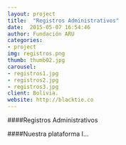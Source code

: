 ```yaml
---
layout: project
title:  "Registros Administrativos"
date:  2015-05-07 16:54:46
author: Fundación ARU
categories:
- project
img: registros.png
thumb: thumb02.jpg
carousel:
- registros1.jpg
- registros2.jpg
- registros3.jpg
client: Bolivia.
website: http://blacktie.co
---
```

####Registros Administrativos


####Nuestra plataforma
I...